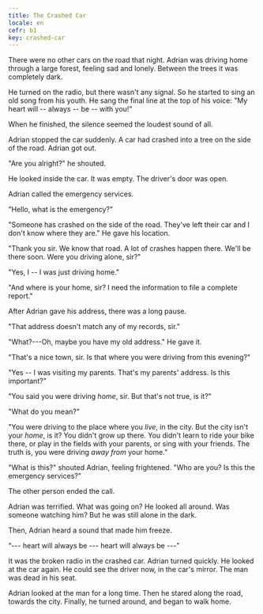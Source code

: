 ```yaml
---
title: The Crashed Car
locale: en
cefr: b1
key: crashed-car
---
```


There were no other cars on the road that night. Adrian was driving home through a large forest, feeling sad and lonely. Between the trees it was completely dark.

He turned on the radio, but there wasn't any signal. So he started to sing an old song from his youth. He sang the final line at the top of his voice: "My heart will -- always -- be -- with you!"

When he finished, the silence seemed the loudest sound of all.

Adrian stopped the car suddenly. A car had crashed into a tree on the side of the road. Adrian got out.

"Are you alright?" he shouted.

He looked inside the car. It was empty. The driver's door was open.

Adrian called the emergency services.

"Hello, what is the emergency?"

"Someone has crashed on the side of the road. They've left their car and I don't know where they are." He gave his location.

"Thank you sir. We know that road. A lot of crashes happen there. We'll be there soon. Were you driving alone, sir?"

"Yes, I -- I was just driving home."

"And where is your home, sir? I need the information to file a complete report."

After Adrian gave his address, there was a long pause.

"That address doesn't match any of my records, sir."

"What?---Oh, maybe you have my old address." He gave it.

"That's a nice town, sir. Is that where you were driving from this evening?"

"Yes -- I was visiting my parents. That's my parents' address. Is this important?"

"You said you were driving *home*, sir. But that's not true, is it?"

"What do you mean?"

"You were driving to the place where you *live*, in the city. But the city isn't your *home*, is it? You didn't grow up there. You didn't learn to ride your bike there, or play in the fields with your parents, or sing with your friends. The truth is, you were driving *away from* your home."

"What is this?" shouted Adrian, feeling frightened. "Who are you? Is this the emergency services?"

The other person ended the call.

Adrian was terrified. What was going on? He looked all around. Was someone watching him? But he was still alone in the dark.

Then, Adrian heard a sound that made him freeze.

“--- heart will always be --- heart will always be ---”

It was the broken radio in the crashed car. Adrian turned quickly. He looked at the car again. He could see the driver now, in the car's mirror. The man was dead in his seat.

Adrian looked at the man for a long time. Then he stared along the road, towards the city. Finally, he turned around, and began to walk home.